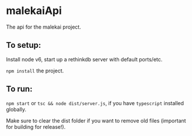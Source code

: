 # malekaiApi

The api for the malekai project.

## To setup:

Install node v6, start up a rethinkdb server with default ports/etc.

`npm install` the project.

## To run:

`npm start` or `tsc && node dist/server.js`, if you have `typescript` installed globally.

Make sure to clear the dist folder if you want to remove old files (important for building
for release!).
